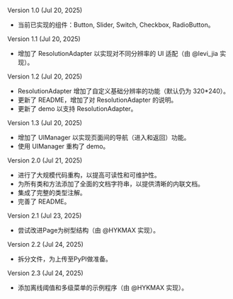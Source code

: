 Version 1.0 (Jul 20, 2025)

- 当前已实现的组件：Button, Slider, Switch, Checkbox, RadioButton。

Version 1.1 (Jul 20, 2025)

- 增加了 ResolutionAdapter 以实现对不同分辨率的 UI 适配（由 @levi_jia 实现）。

Version 1.2 (Jul 20, 2025)

- ResolutionAdapter 增加了自定义基础分辨率的功能（默认仍为 320*240）。
- 更新了 README，增加了对 ResolutionAdapter 的说明。
- 更新了 demo 以支持 ResolutionAdapter。

Version 1.3 (Jul 20, 2025)

- 增加了 UIManager 以实现页面间的导航（进入和返回）功能。
- 使用 UIManager 重构了 demo。

Version 2.0 (Jul 21, 2025)

- 进行了大规模代码重构，以提高可读性和可维护性。
- 为所有类和方法添加了全面的文档字符串，以提供清晰的内联文档。
- 集成了完整的类型注解。
- 完善了 README。

Version 2.1 (Jul 23, 2025)

- 尝试改进Page为树型结构（由 @HYKMAX 实现）。

Version 2.2 (Jul 24, 2025)
- 拆分文件，为上传至PyPI做准备。

Version 2.3 (Jul 24, 2025)
- 添加离线阈值和多级菜单的示例程序（由 @HYKMAX 实现）。

